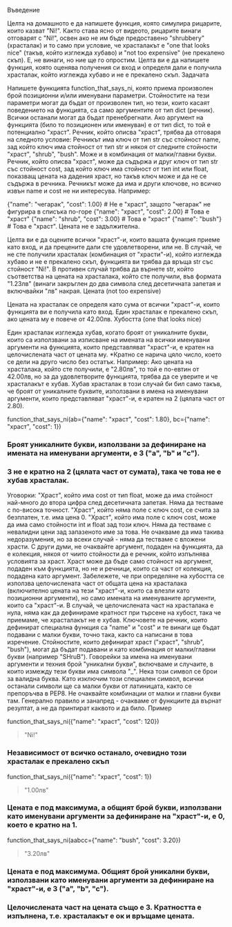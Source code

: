 Въведение

Целта на домашното е да напишете функция, която симулира рицарите, които казват "Ni!".
Както става ясно от видеото, рицарите винаги отговарят с "Ni!", освен ако не им бъде предоставено "shrubbery" (храсталак) и то само при условие, че храсталакът е "one that looks nice" (такъв, който изглежда хубаво) и "not too expensive" (не прекалено скъп). Е, не винаги, но ние ще го опростим.
Целта ви е да напишете функция, която оценява получения си вход и определя дали е получила храсталак, който изглежда хубаво и не е прекалено скъп.
Задачата

Напишете функцията function_that_says_ni, която приема произволен брой позиционни и/или именувани параметри.
Стойностите на тези параметри могат да бъдат от произволен тип, но тези, които касаят поведението на функцията, са само аргументите от тип dict (речник). Всички останали могат да бъдат пренебрегнати.
Ако аргумент на функцията (било то позиционен или именуван) е от тип dict, то той е потенциално "храст".
Речник, който описва "храст", трябва да отговаря на следното условие:
Речникът има ключ от тип str със стойност name, зад който ключ има стойност от тип str и някоя от следните стойности "храст", "shrub", "bush". Може и в комбинация от малки/главни букви.
Речник, който описва "храст", може да съдържа и друг ключ от тип str със стойност cost, зад който ключ има стойност от тип int или float, показващ цената на дадения храст, но такъв ключ може и да не се съдържа в речника.
Речникът може да има и други ключове, но всичко извън name и cost не ни интересува.
Например:

{"name": "чегарак", "cost": 1.00} # Не е "храст", защото "чегарак" не фигурира в списъка по-горе
{"name": "храст", "cost": 2.00} # Това е "храст"
{"name": "shrub", "cost": 3.00} # Това е "храст"
{"name": "bush"} # Това е "храст". Цената не е задължителна.


Целта ви е да оцените всички "храст"-и, които вашата функция приеме като вход, и да прецените дали сте удовлетворени, или не.
В случай, че не сте получили храсталак (комбинация от "храсти"-и), който изглежда хубаво и не е прекалено скъп, функцията ви трябва да връща str със стойност "Ni!".
В противен случай трябва да върнете str, който съответства на цената на храсталака, който сте получили, във формата "1.23лв" (винаги закръглен до два символа след десетичната запетая и включвайки "лв" накрая.
Цената (not too expensive)

Цената на храсталак се определя като сума от всички "храст"-и, които функцията ви е получила като вход.
Един храсталак е прекалено скъп, ако цената му е повече от 42.00лв.
Хубостта (one that looks nice)

Един храсталак изглежда хубав, когато броят от уникалните букви, които са използвани за изписване на имената на всички именувани аргументи на функцията, които представляват "храст"-и, е кратен на целочислената част от цената му.
*Кратно се нарича цяло число, което се дели на друго число без остатък.
Например:
Ако цената на храсталака, който сте получили, е "2.80лв", то той е по-евтин от 42.00лв, но за да удовлетворите функцията, трябва да се уверите и че храсталакът е хубав.
Хубав храсталак в този случай би бил само такъв, че броят от уникалните буквите, използвани в имена на именувани аргументи, които представляват "храст"-и, е кратен на 2 (цялата част от 2.80).

function_that_says_ni(ab={"name": "храст", "cost": 1.80}, bc={"name": "храст", "cost": 1})
### Броят уникалните букви, използвани за дефиниране на имената на именувани аргументи, е 3 ("a", "b" и "c").
### 3 не е кратно на 2 (цялата част от сумата), така че това не е хубав храсталак.

Уговорки:
    "Храст", който има cost от тип float, може да има стойност най-много до втора цифра след десетичната запетая. Няма да тестваме с по-висока точност.
    "Храст", който няма поле с ключ cost, се счита за безплатен, т.е. има цена 0.
    "Храст", който има поле с ключ cost, може да има само стойности int и float зад този ключ. Няма да тестваме с невалидни цени зад запазеното име за това.
    Не очакваме да има такива недоразумения, но за всеки случай - няма да тестваме с вложени храсти. С други думи, не очаквайте аргумент, подаден на функцията, да е колекция, някоя от чиито стойности да е речник, който изпълнява условията за храст. Храст може да бъде само стойност на аргумент, подаден към функцията, но не и речници, които са част от колекция, подадена като аргумент.
    Забележете, че при определяне на хубостта се използва целочислената част от общата цена на храсталака (включително цената на тези "храст"-и, които са влезли като позиционни аргументи), но само имената на именуваните аргументи, които са "храст"-и.
    В случай, че целочислената част на храсталака е нула, няма как да дефинираме кратност при търсене на хубост, така че приемаме, че храсталакът не е хубав.
    Ключовете на речник, които дефинират специална функция са "name" и "cost" и те винаги ще бъдат подавани с малки букви, точно така, както са написани в това изречение. Стойностите, които дефинират храст ("храст", "shrub", "bush"), могат да бъдат подавани и като комбинация от малки/главни букви (например "SHruB").
    Говорейки за имена на именувани аргументи и техния брой "уникални букви", включваме и случаите, в които измежду тези букви има символа "_". Нека този символ се брои за валидна буква. Като изключим този специален символ, всички останали символи ще са малки букви от латиницата, както се препоръчва в PEP8. Не очаквайте комбинации от малки и главни букви там.
    Генерално правило и занапред - очакваме от функциите да върнат резултат, а не да принтират каквото и да било.
Пример

function_that_says_ni({"name": "храст", "cost": 120})
 > "Ni!"
### Независимост от всичко останало, очевидно този храсталак е прекалено скъп

function_that_says_ni({"name": "храст", "cost": 1})
 > "1.00лв" 
### Цената е под максимума, а общият брой букви, използвани като именувани аргументи за дефиниране на "храст"-и, е 0, което е кратно на 1.

function_that_says_ni(aabcc={"name": "bush", "cost": 3.20})
 > "3.20лв" 
### Цената е под максимума. Общият брой уникални букви, използвани като именувани аргументи за дефиниране на "храст"-и, е 3 ("a", "b", "c").
### Целочислената част на цената също е 3. Кратността е изпълнена, т.е. храсталакът е ок и връщаме цената.
